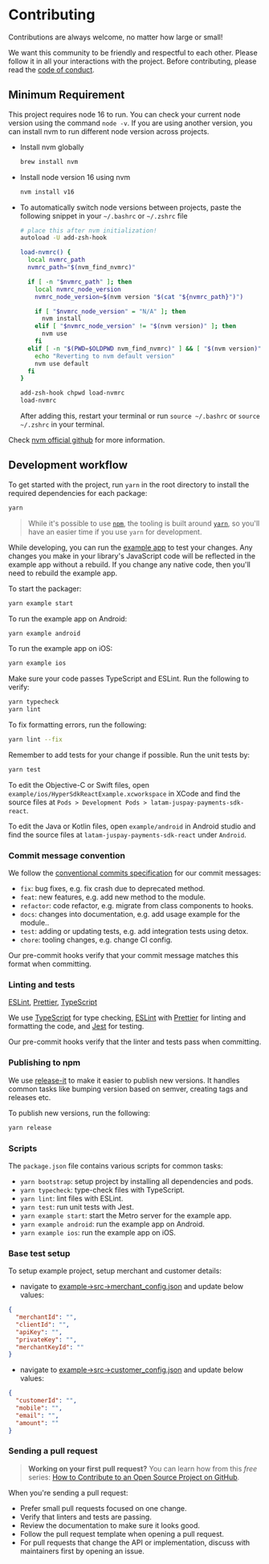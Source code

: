 # Contributing

Contributions are always welcome, no matter how large or small!

We want this community to be friendly and respectful to each other. Please follow it in all your interactions with the project. Before contributing, please read the [code of conduct](./CODE_OF_CONDUCT.md).

## Minimum Requirement

This project requires node 16 to run. You can check your current node version using the command `node -v`. If you are using another version, you can install nvm to run different node version across projects.

- Install nvm globally
  ```sh
  brew install nvm
  ```

- Install node version 16 using nvm
  ```sh
  nvm install v16
  ```

- To automatically switch node versions between projects, paste the following snippet in your `~/.bashrc` or `~/.zshrc` file

  ```sh
  # place this after nvm initialization!
  autoload -U add-zsh-hook

  load-nvmrc() {
    local nvmrc_path
    nvmrc_path="$(nvm_find_nvmrc)"

    if [ -n "$nvmrc_path" ]; then
      local nvmrc_node_version
      nvmrc_node_version=$(nvm version "$(cat "${nvmrc_path}")")

      if [ "$nvmrc_node_version" = "N/A" ]; then
        nvm install
      elif [ "$nvmrc_node_version" != "$(nvm version)" ]; then
        nvm use
      fi
    elif [ -n "$(PWD=$OLDPWD nvm_find_nvmrc)" ] && [ "$(nvm version)" != "$(nvm version default)" ]; then
      echo "Reverting to nvm default version"
      nvm use default
    fi
  }

  add-zsh-hook chpwd load-nvmrc
  load-nvmrc
  ```

  After adding this, restart your terminal or run `source ~/.bashrc` or `source ~/.zshrc` in your terminal.

Check [nvm official github](https://github.com/nvm-sh/nvm) for more information.

## Development workflow

To get started with the project, run `yarn` in the root directory to install the required dependencies for each package:

```sh
yarn
```

> While it's possible to use [`npm`](https://github.com/npm/cli), the tooling is built around [`yarn`](https://classic.yarnpkg.com/), so you'll have an easier time if you use `yarn` for development.

While developing, you can run the [example app](/example/) to test your changes. Any changes you make in your library's JavaScript code will be reflected in the example app without a rebuild. If you change any native code, then you'll need to rebuild the example app.

To start the packager:

```sh
yarn example start
```

To run the example app on Android:

```sh
yarn example android
```

To run the example app on iOS:

```sh
yarn example ios
```

Make sure your code passes TypeScript and ESLint. Run the following to verify:

```sh
yarn typecheck
yarn lint
```

To fix formatting errors, run the following:

```sh
yarn lint --fix
```

Remember to add tests for your change if possible. Run the unit tests by:

```sh
yarn test
```

To edit the Objective-C or Swift files, open `example/ios/HyperSdkReactExample.xcworkspace` in XCode and find the source files at `Pods > Development Pods > latam-juspay-payments-sdk-react`.

To edit the Java or Kotlin files, open `example/android` in Android studio and find the source files at `latam-juspay-payments-sdk-react` under `Android`.


### Commit message convention

We follow the [conventional commits specification](https://www.conventionalcommits.org/en) for our commit messages:

- `fix`: bug fixes, e.g. fix crash due to deprecated method.
- `feat`: new features, e.g. add new method to the module.
- `refactor`: code refactor, e.g. migrate from class components to hooks.
- `docs`: changes into documentation, e.g. add usage example for the module..
- `test`: adding or updating tests, e.g. add integration tests using detox.
- `chore`: tooling changes, e.g. change CI config.

Our pre-commit hooks verify that your commit message matches this format when committing.

### Linting and tests

[ESLint](https://eslint.org/), [Prettier](https://prettier.io/), [TypeScript](https://www.typescriptlang.org/)

We use [TypeScript](https://www.typescriptlang.org/) for type checking, [ESLint](https://eslint.org/) with [Prettier](https://prettier.io/) for linting and formatting the code, and [Jest](https://jestjs.io/) for testing.

Our pre-commit hooks verify that the linter and tests pass when committing.

### Publishing to npm

We use [release-it](https://github.com/release-it/release-it) to make it easier to publish new versions. It handles common tasks like bumping version based on semver, creating tags and releases etc.

To publish new versions, run the following:

```sh
yarn release
```

### Scripts

The `package.json` file contains various scripts for common tasks:

- `yarn bootstrap`: setup project by installing all dependencies and pods.
- `yarn typecheck`: type-check files with TypeScript.
- `yarn lint`: lint files with ESLint.
- `yarn test`: run unit tests with Jest.
- `yarn example start`: start the Metro server for the example app.
- `yarn example android`: run the example app on Android.
- `yarn example ios`: run the example app on iOS.

### Base test setup

To setup example project, setup merchant and customer details:
- navigate to [example->src->merchant_config.json](./example/src/merchant_config.json) and update below values:

```json
{
  "merchantId": "",
  "clientId": "",
  "apiKey": "",
  "privateKey": "",
  "merchantKeyId": ""
}
```
- navigate to [example->src->customer_config.json](./example/src/customer_config.json) and update below values:

```json
{
  "customerId": "",
  "mobile": "",
  "email": "",
  "amount": ""
}
```

### Sending a pull request

> **Working on your first pull request?** You can learn how from this _free_ series: [How to Contribute to an Open Source Project on GitHub](https://app.egghead.io/playlists/how-to-contribute-to-an-open-source-project-on-github).

When you're sending a pull request:

- Prefer small pull requests focused on one change.
- Verify that linters and tests are passing.
- Review the documentation to make sure it looks good.
- Follow the pull request template when opening a pull request.
- For pull requests that change the API or implementation, discuss with maintainers first by opening an issue.
